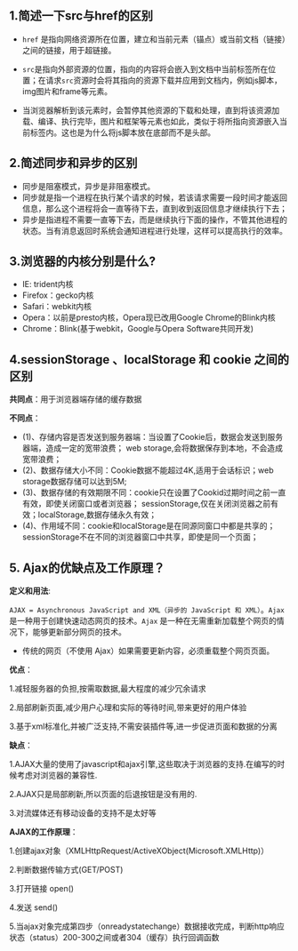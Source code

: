 ## 1.简述一下src与href的区别

-   `href` 是指向网络资源所在位置，建立和当前元素（锚点）或当前文档（链接）之间的链接，用于超链接。

-   `src`是指向外部资源的位置，指向的内容将会嵌入到文档中当前标签所在位置；在请求`src`资源时会将其指向的资源下载并应用到文档内，例如js脚本，img图片和frame等元素。

-   当浏览器解析到该元素时，会暂停其他资源的下载和处理，直到将该资源加载、编译、执行完毕，图片和框架等元素也如此，类似于将所指向资源嵌入当前标签内。这也是为什么将js脚本放在底部而不是头部。
## 2.简述同步和异步的区别
-   同步是阻塞模式，异步是非阻塞模式。
-   同步就是指一个进程在执行某个请求的时候，若该请求需要一段时间才能返回信息，那么这个进程将会一直等待下去，直到收到返回信息才继续执行下去；
-   异步是指进程不需要一直等下去，而是继续执行下面的操作，不管其他进程的状态。当有消息返回时系统会通知进程进行处理，这样可以提高执行的效率。
## 3.浏览器的内核分别是什么?
- IE: trident内核
- Firefox：gecko内核
- Safari：webkit内核
- Opera：以前是presto内核，Opera现已改用Google Chrome的Blink内核
- Chrome：Blink(基于webkit，Google与Opera Software共同开发)
## 4.sessionStorage 、localStorage 和 cookie 之间的区别
  **共同点**：用于浏览器端存储的缓存数据

**不同点**：
- (1)、存储内容是否发送到服务器端：当设置了Cookie后，数据会发送到服务器端，造成一定的宽带浪费； web storage,会将数据保存到本地，不会造成宽带浪费；
- (2)、数据存储大小不同：Cookie数据不能超过4K,适用于会话标识；web storage数据存储可以达到5M;
- (3)、数据存储的有效期限不同：cookie只在设置了Cookid过期时间之前一直有效，即使关闭窗口或者浏览器； sessionStorage,仅在关闭浏览器之前有效；localStorage,数据存储永久有效；
- (4)、作用域不同：cookie和localStorage是在同源同窗口中都是共享的；sessionStorage不在不同的浏览器窗口中共享，即使是同一个页面；
## 5. Ajax的优缺点及工作原理？
**定义和用法**:

`AJAX = Asynchronous JavaScript and XML（异步的 JavaScript 和 XML）`。`Ajax` 是一种用于创建快速动态网页的技术。`Ajax` 是一种在无需重新加载整个网页的情况下，能够更新部分网页的技术。

- 传统的网页（不使用 Ajax）如果需要更新内容，必须重载整个网页页面。

**优点**：

1.减轻服务器的负担,按需取数据,最大程度的减少冗余请求

2.局部刷新页面,减少用户心理和实际的等待时间,带来更好的用户体验

3.基于xml标准化,并被广泛支持,不需安装插件等,进一步促进页面和数据的分离

**缺点**：

1.AJAX大量的使用了javascript和ajax引擎,这些取决于浏览器的支持.在编写的时候考虑对浏览器的兼容性.

2.AJAX只是局部刷新,所以页面的后退按钮是没有用的.

3.对流媒体还有移动设备的支持不是太好等

**AJAX的工作原理**：

1.创建ajax对象（XMLHttpRequest/ActiveXObject(Microsoft.XMLHttp)）

2.判断数据传输方式(GET/POST)

3.打开链接 open()

4.发送 send()

5.当ajax对象完成第四步（onreadystatechange）数据接收完成，判断http响应状态（status）200-300之间或者304（缓存）执行回调函数
